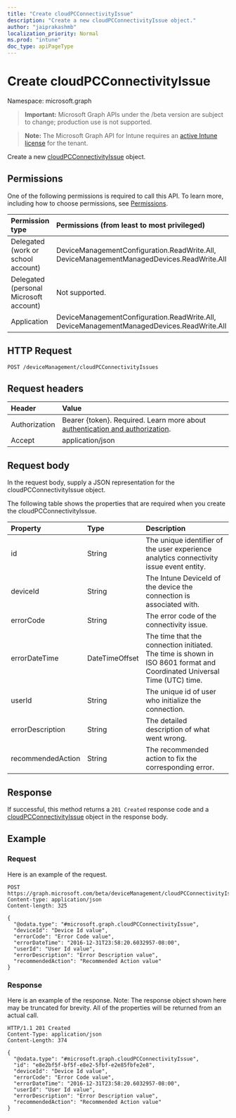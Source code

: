 ```yaml
---
title: "Create cloudPCConnectivityIssue"
description: "Create a new cloudPCConnectivityIssue object."
author: "jaiprakashmb"
localization_priority: Normal
ms.prod: "intune"
doc_type: apiPageType
---
```


# Create cloudPCConnectivityIssue

Namespace: microsoft.graph

> **Important:** Microsoft Graph APIs under the /beta version are subject to change; production use is not supported.

> **Note:** The Microsoft Graph API for Intune requires an [active Intune license](https://go.microsoft.com/fwlink/?linkid=839381) for the tenant.

Create a new [cloudPCConnectivityIssue](../resources/intune-devices-cloudpcconnectivityissue.md) object.

## Permissions
One of the following permissions is required to call this API. To learn more, including how to choose permissions, see [Permissions](/graph/permissions-reference).

|Permission type|Permissions (from least to most privileged)|
|:---|:---|
|Delegated (work or school account)|DeviceManagementConfiguration.ReadWrite.All, DeviceManagementManagedDevices.ReadWrite.All|
|Delegated (personal Microsoft account)|Not supported.|
|Application|DeviceManagementConfiguration.ReadWrite.All, DeviceManagementManagedDevices.ReadWrite.All|

## HTTP Request
<!-- {
  "blockType": "ignored"
}
-->
``` http
POST /deviceManagement/cloudPCConnectivityIssues
```

## Request headers
|Header|Value|
|:---|:---|
|Authorization|Bearer {token}. Required. Learn more about [authentication and authorization](/graph/auth/auth-concepts).|
|Accept|application/json|

## Request body
In the request body, supply a JSON representation for the cloudPCConnectivityIssue object.

The following table shows the properties that are required when you create the cloudPCConnectivityIssue.

|Property|Type|Description|
|:---|:---|:---|
|id|String|The unique identifier of the user experience analytics connectivity issue event entity.|
|deviceId|String|The Intune DeviceId of the device the connection is associated with.|
|errorCode|String|The error code of the connectivity issue.|
|errorDateTime|DateTimeOffset|The time that the connection initiated. The time is shown in ISO 8601 format and Coordinated Universal Time (UTC) time.|
|userId|String|The unique id of user who initialize the connection.|
|errorDescription|String|The detailed description of what went wrong.|
|recommendedAction|String|The recommended action to fix the corresponding error.|



## Response
If successful, this method returns a `201 Created` response code and a [cloudPCConnectivityIssue](../resources/intune-devices-cloudpcconnectivityissue.md) object in the response body.

## Example

### Request
Here is an example of the request.
``` http
POST https://graph.microsoft.com/beta/deviceManagement/cloudPCConnectivityIssues
Content-type: application/json
Content-length: 325

{
  "@odata.type": "#microsoft.graph.cloudPCConnectivityIssue",
  "deviceId": "Device Id value",
  "errorCode": "Error Code value",
  "errorDateTime": "2016-12-31T23:58:20.6032957-08:00",
  "userId": "User Id value",
  "errorDescription": "Error Description value",
  "recommendedAction": "Recommended Action value"
}
```

### Response
Here is an example of the response. Note: The response object shown here may be truncated for brevity. All of the properties will be returned from an actual call.
``` http
HTTP/1.1 201 Created
Content-Type: application/json
Content-Length: 374

{
  "@odata.type": "#microsoft.graph.cloudPCConnectivityIssue",
  "id": "e8e2bf5f-bf5f-e8e2-5fbf-e2e85fbfe2e8",
  "deviceId": "Device Id value",
  "errorCode": "Error Code value",
  "errorDateTime": "2016-12-31T23:58:20.6032957-08:00",
  "userId": "User Id value",
  "errorDescription": "Error Description value",
  "recommendedAction": "Recommended Action value"
}
```
